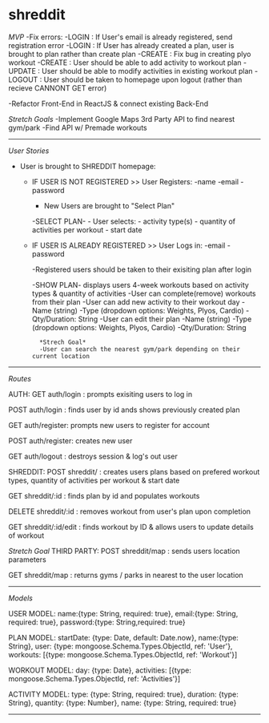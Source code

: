 # shreddit

*MVP*
-Fix errors:
	-LOGIN : If User's email is already registered, send registration error
	-LOGIN : If User has already created a plan, user is brought to plan rather than create plan 
	-CREATE : Fix bug in creating plyo workout
	-CREATE : User should be able to add activity to workout plan
	-UPDATE : User should be able to modify activities in existing workout plan
	-LOGOUT : User should be taken to homepage upon logout (rather than recieve CANNONT GET error)

-Refactor Front-End in ReactJS & connect existing Back-End

*Stretch Goals*
-Implement Google Maps 3rd Party API to find nearest gym/park
-Find API w/ Premade workouts
- - - - - - - - - - - - - - - - - - - - - - - - -

*User Stories*
- User is brought to SHREDDIT homepage:
	- IF USER IS NOT REGISTERED >> User Registers:
			-name
			-email
			-password

		- New Users are brought to "Select Plan"

		-SELECT PLAN-
			- User selects:
				- activity type(s)
				- quantity of activities per workout
				- start date

	- IF USER IS ALREADY REGISTERED >> User Logs in:
		-email
		-password

		-Registered users should be taken to their exisiting plan after login

		-SHOW PLAN- displays users 4-week workouts based on activity types & quantity of activities
			-User can complete(remove) workouts from their plan
			-User can add new activity to their workout day
				-Name (string)
				-Type (dropdown options: Weights, Plyos, Cardio)
				-Qty/Duration: String
			-User can edit their plan
				-Name (string)
				-Type (dropdown options: Weights, Plyos, Cardio)
				-Qty/Duration: String

			*Strech Goal*
			-User can search the nearest gym/park depending on their current location
- - - - - - - - - - - - - - - - - - - - - - - - -

*Routes*

AUTH:
GET auth/login : prompts exisiting users to log in

POST auth/login : finds user by id ands shows previously created plan

GET auth/register: prompts new users to register for account

POST auth/register: creates new user

GET auth/logout : destroys session & log's out user


SHREDDIT:
POST shreddit/ : creates users plans based on prefered workout types, quantity of activities per workout & start date

GET shreddit/:id : finds plan by id and populates workouts

DELETE shreddit/:id : removes workout from user's plan upon completion

GET shreddit/:id/edit : finds workout by ID & allows users to update details of workout

*Stretch Goal*
THIRD PARTY:
POST shreddit/map : sends users location parameters

GET shreddit/map : returns gyms / parks in nearest to the user location
- - - - - - - - - - - - - - - - - - - - - - - - - 

*Models*

USER MODEL:
  	name:{type: String, required: true},
  	email:{type: String, required: true},
  	password:{type: String,required: true}


PLAN MODEL:
	startDate: {type: Date, default: Date.now},
	name:{type: String},
	user: {type: mongoose.Schema.Types.ObjectId, ref: 'User'},
	workouts: [{type: mongoose.Schema.Types.ObjectId, ref: 'Workout'}]


WORKOUT MODEL:
  	day: {type: Date},
  	activities: [{type: mongoose.Schema.Types.ObjectId, ref: 'Activities'}]


ACTIVITY MODEL:
  	type: {type: String, required: true},
  	duration: {type: String},
  	quantity: {type: Number},
  	name: {type: String, required: true}
- - - - - - - - - - - - - - - - - - - - - - - - - 



